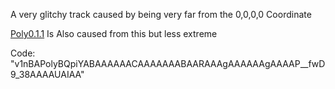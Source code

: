 A very glitchy track caused by being very far from the 0,0,0,0 Coordinate 

[Poly0.1.1](/poly0.1.1.html) Is Also caused from this but less extreme


Code:
"v1nBAPolyBQpiYABAAAAAACAAAAAAABAARAAAgAAAAAAgAAAAP__fwD9_38AAAAUAIAA"

